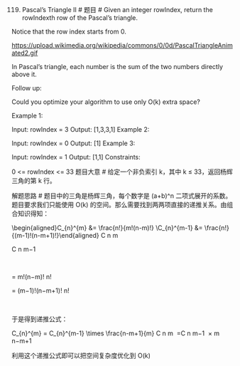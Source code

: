 119. Pascal’s Triangle II #
题目 #
Given an integer rowIndex, return the rowIndexth row of the Pascal’s triangle.

Notice that the row index starts from 0.

https://upload.wikimedia.org/wikipedia/commons/0/0d/PascalTriangleAnimated2.gif

In Pascal’s triangle, each number is the sum of the two numbers directly above it.

Follow up:

Could you optimize your algorithm to use only O(k) extra space?

Example 1:

Input: rowIndex = 3
Output: [1,3,3,1]
Example 2:

Input: rowIndex = 0
Output: [1]
Example 3:

Input: rowIndex = 1
Output: [1,1]
Constraints:

0 <= rowIndex <= 33
题目大意 #
给定一个非负索引 k，其中 k ≤ 33，返回杨辉三角的第 k 行。

解题思路 #
题目中的三角是杨辉三角，每个数字是 (a+b)^n 二项式展开的系数。题目要求我们只能使用 O(k) 的空间。那么需要找到两两项直接的递推关系。由组合知识得知：

\begin{aligned}C_{n}^{m} &= \frac{n!}{m!(n-m)!} \\C_{n}^{m-1} &= \frac{n!}{(m-1)!(n-m+1)!}\end{aligned}
C 
n
m
​
 
C 
n
m−1
​
 
​
  
= 
m!(n−m)!
n!
​
 
= 
(m−1)!(n−m+1)!
n!
​
 
​
 
于是得到递推公式：

C_{n}^{m} = C_{n}^{m-1} \times \frac{n-m+1}{m}
C 
n
m
​
 =C 
n
m−1
​
 × 
m
n−m+1
​
 
利用这个递推公式即可以把空间复杂度优化到 O(k)